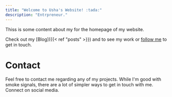 ```yaml
---
title: "Welcome to Usha's Website! :tada:"
description: "Entrpreneur."
---
```


Thiss is some content about my for the homepage of my website.

Check out my [Blog]({{< ref "posts" >}}) and to see my work or [follow me](https://twitter.com/virinchi_cv) to get in touch.
# Contact
Feel free to contact me regarding any of my projects. While I'm good with smoke signals, there are a lot of simpler ways to get in touch with me. Connect on social media.
